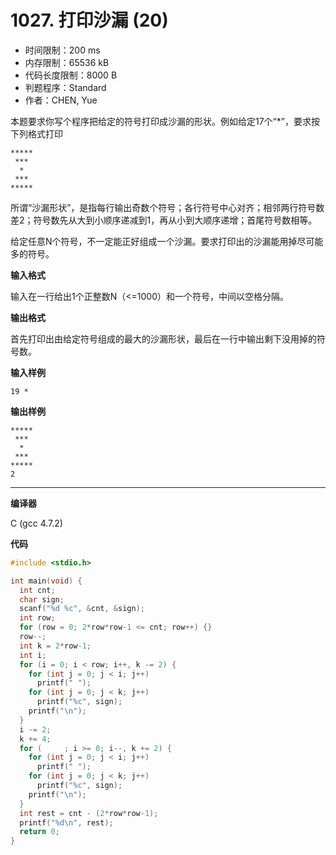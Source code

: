 # 1027. 打印沙漏 (20)

- 时间限制：200 ms
- 内存限制：65536 kB
- 代码长度限制：8000 B
- 判题程序：Standard
- 作者：CHEN, Yue

本题要求你写个程序把给定的符号打印成沙漏的形状。例如给定17个“*”，要求按下列格式打印

```
*****
 ***
  *
 ***
*****
```

所谓“沙漏形状”，是指每行输出奇数个符号；各行符号中心对齐；相邻两行符号数差2；符号数先从大到小顺序递减到1，再从小到大顺序递增；首尾符号数相等。

给定任意N个符号，不一定能正好组成一个沙漏。要求打印出的沙漏能用掉尽可能多的符号。

**输入格式**

输入在一行给出1个正整数N（<=1000）和一个符号，中间以空格分隔。

**输出格式**

首先打印出由给定符号组成的最大的沙漏形状，最后在一行中输出剩下没用掉的符号数。

**输入样例**

```
19 *
```

**输出样例**

```
*****
 ***
  *
 ***
*****
2
```

----------

**编译器**

C (gcc 4.7.2)

**代码**

```c
#include <stdio.h>

int main(void) {
  int cnt;
  char sign;
  scanf("%d %c", &cnt, &sign);
  int row;
  for (row = 0; 2*row*row-1 <= cnt; row++) {}
  row--;
  int k = 2*row-1;
  int i;
  for (i = 0; i < row; i++, k -= 2) {
    for (int j = 0; j < i; j++)
      printf(" ");
    for (int j = 0; j < k; j++)
      printf("%c", sign);
    printf("\n");
  }
  i -= 2;
  k += 4;
  for (     ; i >= 0; i--, k += 2) {
    for (int j = 0; j < i; j++)
      printf(" ");
    for (int j = 0; j < k; j++)
      printf("%c", sign);
    printf("\n");
  }
  int rest = cnt - (2*row*row-1);
  printf("%d\n", rest);
  return 0;
}
```
